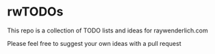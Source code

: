 # rwTODOs

This repo is a collection of TODO lists and ideas for raywenderlich.com

Please feel free to suggest your own ideas with a pull request
